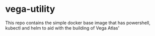 # vega-utility
This repo contains the simple docker base image that has powershell, kubectl and helm to aid with the building of Vega Atlas'
